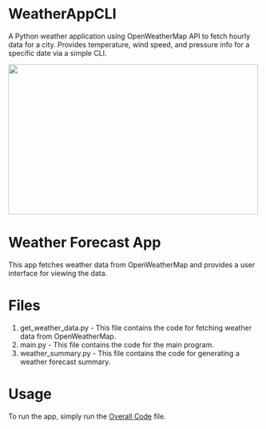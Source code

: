 # WeatherAppCLI
A Python weather application using OpenWeatherMap API to fetch hourly data for a city. Provides temperature, wind speed, and pressure info for a specific date via a simple CLI.

<img src="https://github.com/Riyazahamed2003/WeatherAppCLI/assets/118614045/30d623fd-776f-475a-bb41-9a11fd65ace6" width="500" height="300">

# Weather Forecast App
This app fetches weather data from OpenWeatherMap and provides a user interface for viewing the data.

# Files
1. get_weather_data.py - This file contains the code for fetching weather data from OpenWeatherMap.
2. main.py - This file contains the code for the main program.
3. weather_summary.py - This file contains the code for generating a weather forecast summary.

# Usage
To run the app, simply run the [Overall Code](https://github.com/Riyazahamed2003/WeatherAppCLI/blob/main/Overall%20code%20implementation) file.
